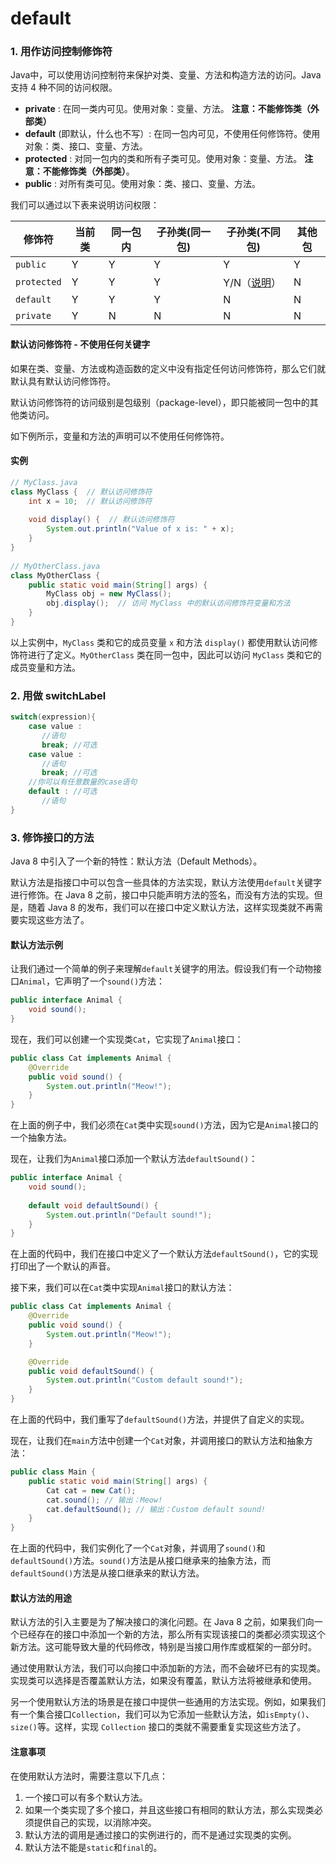 # default

### 1. 用作访问控制修饰符

Java中，可以使用访问控制符来保护对类、变量、方法和构造方法的访问。Java 支持 4 种不同的访问权限。

* **private** : 在同一类内可见。使用对象：变量、方法。 **注意：不能修饰类（外部类）**
* **default** (即默认，什么也不写）: 在同一包内可见，不使用任何修饰符。使用对象：类、接口、变量、方法。
* **protected** : 对同一包内的类和所有子类可见。使用对象：变量、方法。 **注意：不能修饰类（外部类）**。
* **public** : 对所有类可见。使用对象：类、接口、变量、方法。

我们可以通过以下表来说明访问权限：

| 修饰符         | 当前类 | 同一包内 | 子孙类(同一包) | 子孙类(不同包)                                                                       | 其他包 |
| ----------- | --- | ---- | -------- | ------------------------------------------------------------------------------ | --- |
| `public`    | Y   | Y    | Y        | Y                                                                              | Y   |
| `protected` | Y   | Y    | Y        | Y/N（[说明](https://www.runoob.com/java/java-modifier-types.html#protected-desc)） | N   |
| `default`   | Y   | Y    | Y        | N                                                                              | N   |
| `private`   | Y   | N    | N        | N                                                                              | N   |

#### 默认访问修饰符 - 不使用任何关键字

如果在类、变量、方法或构造函数的定义中没有指定任何访问修饰符，那么它们就默认具有默认访问修饰符。

默认访问修饰符的访问级别是包级别（package-level），即只能被同一包中的其他类访问。

如下例所示，变量和方法的声明可以不使用任何修饰符。

#### 实例

```java
// MyClass.java
class MyClass {  // 默认访问修饰符
    int x = 10;  // 默认访问修饰符
 
    void display() {  // 默认访问修饰符
        System.out.println("Value of x is: " + x);
    }
}
 
// MyOtherClass.java
class MyOtherClass {
    public static void main(String[] args) {
        MyClass obj = new MyClass();
        obj.display();  // 访问 MyClass 中的默认访问修饰符变量和方法
    }
}
```

以上实例中，`MyClass` 类和它的成员变量 `x` 和方法 `display()` 都使用默认访问修饰符进行了定义。`MyOtherClass` 类在同一包中，因此可以访问 `MyClass` 类和它的成员变量和方法。

### 2. 用做 switchLabel

```java
switch(expression){
    case value :
       //语句
       break; //可选
    case value :
       //语句
       break; //可选
    //你可以有任意数量的case语句
    default : //可选
       //语句
}
```

### 3. 修饰接口的方法

Java 8 中引入了一个新的特性：默认方法（Default Methods）。

默认方法是指接口中可以包含一些具体的方法实现，默认方法使用`default`关键字进行修饰。在 Java 8 之前，接口中只能声明方法的签名，而没有方法的实现。但是，随着 Java 8 的发布，我们可以在接口中定义默认方法，这样实现类就不再需要实现这些方法了。

#### 默认方法示例 <a href="#id-6" id="id-6"></a>

让我们通过一个简单的例子来理解`default`关键字的用法。假设我们有一个动物接口`Animal`，它声明了一个`sound()`方法：

```java
public interface Animal {
    void sound();
}
```

现在，我们可以创建一个实现类`Cat`，它实现了`Animal`接口：

```java
public class Cat implements Animal {
    @Override
    public void sound() {
        System.out.println("Meow!");
    }
}
```

在上面的例子中，我们必须在`Cat`类中实现`sound()`方法，因为它是`Animal`接口的一个抽象方法。

现在，让我们为`Animal`接口添加一个默认方法`defaultSound()`：

```java
public interface Animal {
    void sound();
    
    default void defaultSound() {
        System.out.println("Default sound!");
    }
}
```

在上面的代码中，我们在接口中定义了一个默认方法`defaultSound()`，它的实现打印出了一个默认的声音。

接下来，我们可以在`Cat`类中实现`Animal`接口的默认方法：

```java
public class Cat implements Animal {
    @Override
    public void sound() {
        System.out.println("Meow!");
    }

    @Override
    public void defaultSound() {
        System.out.println("Custom default sound!");
    }
}
```

在上面的代码中，我们重写了`defaultSound()`方法，并提供了自定义的实现。

现在，让我们在`main`方法中创建一个`Cat`对象，并调用接口的默认方法和抽象方法：

```java
public class Main {
    public static void main(String[] args) {
        Cat cat = new Cat();
        cat.sound(); // 输出：Meow!
        cat.defaultSound(); // 输出：Custom default sound!
    }
}
```

在上面的代码中，我们实例化了一个`Cat`对象，并调用了`sound()`和`defaultSound()`方法。`sound()`方法是从接口继承来的抽象方法，而`defaultSound()`方法是从接口继承来的默认方法。

#### 默认方法的用途 <a href="#id-75" id="id-75"></a>

默认方法的引入主要是为了解决接口的演化问题。在 Java 8 之前，如果我们向一个已经存在的接口中添加一个新的方法，那么所有实现该接口的类都必须实现这个新方法。这可能导致大量的代码修改，特别是当接口用作库或框架的一部分时。

通过使用默认方法，我们可以向接口中添加新的方法，而不会破坏已有的实现类。实现类可以选择是否覆盖默认方法，如果没有覆盖，默认方法将被继承和使用。

另一个使用默认方法的场景是在接口中提供一些通用的方法实现。例如，如果我们有一个集合接口`Collection`，我们可以为它添加一些默认方法，如`isEmpty()`、`size()`等。这样，实现 `Collection` 接口的类就不需要重复实现这些方法了。

#### 注意事项 <a href="#id-83" id="id-83"></a>

在使用默认方法时，需要注意以下几点：

1. 一个接口可以有多个默认方法。
2. 如果一个类实现了多个接口，并且这些接口有相同的默认方法，那么实现类必须提供自己的实现，以消除冲突。
3. 默认方法的调用是通过接口的实例进行的，而不是通过实现类的实例。
4. 默认方法不能是`static`和`final`的。
